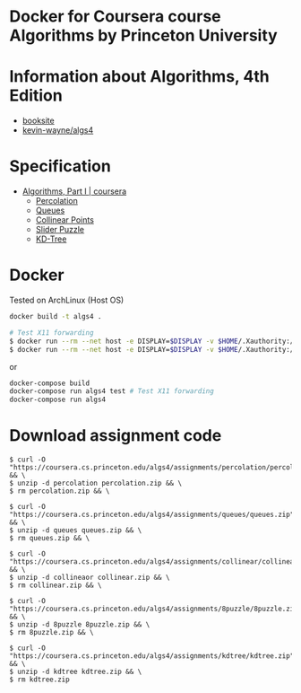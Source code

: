 # Docker for Coursera course Algorithms by Princeton University

# Information about Algorithms, 4th Edition
- [booksite](https://algs4.cs.princeton.edu/home/)
- [kevin-wayne/algs4](https://github.com/kevin-wayne/algs4)

# Specification
- [Algorithms, Part I | coursera](https://www.coursera.org/learn/algorithms-part1)
  - [Percolation](https://coursera.cs.princeton.edu/algs4/assignments/percolation/specification.php)
  - [Queues](https://coursera.cs.princeton.edu/algs4/assignments/queues/specification.php)
  - [Collinear Points](https://coursera.cs.princeton.edu/algs4/assignments/collinear/specification.php)
  - [Slider Puzzle](https://coursera.cs.princeton.edu/algs4/assignments/8puzzle/specification.php)
  - [KD-Tree](https://coursera.cs.princeton.edu/algs4/assignments/kdtree/specification.php)


# Docker
Tested on ArchLinux (Host OS)

```bash
docker build -t algs4 .

# Test X11 forwarding
$ docker run --rm --net host -e DISPLAY=$DISPLAY -v $HOME/.Xauthority:/home/algs4/.Xauthority algs4 test
$ docker run --rm --net host -e DISPLAY=$DISPLAY -v $HOME/.Xauthority:/home/algs4/.Xauthority -it algs4
```
or
```bash
docker-compose build
docker-compose run algs4 test # Test X11 forwarding
docker-compose run algs4
```

# Download assignment code
```
$ curl -O "https://coursera.cs.princeton.edu/algs4/assignments/percolation/percolation.zip" && \
$ unzip -d percolation percolation.zip && \
$ rm percolation.zip && \

$ curl -O "https://coursera.cs.princeton.edu/algs4/assignments/queues/queues.zip" && \
$ unzip -d queues queues.zip && \
$ rm queues.zip && \

$ curl -O "https://coursera.cs.princeton.edu/algs4/assignments/collinear/collinear.zip" && \
$ unzip -d collineaor collinear.zip && \
$ rm collinear.zip && \

$ curl -O "https://coursera.cs.princeton.edu/algs4/assignments/8puzzle/8puzzle.zip" && \
$ unzip -d 8puzzle 8puzzle.zip && \
$ rm 8puzzle.zip && \

$ curl -O "https://coursera.cs.princeton.edu/algs4/assignments/kdtree/kdtree.zip" && \
$ unzip -d kdtree kdtree.zip && \
$ rm kdtree.zip
```
